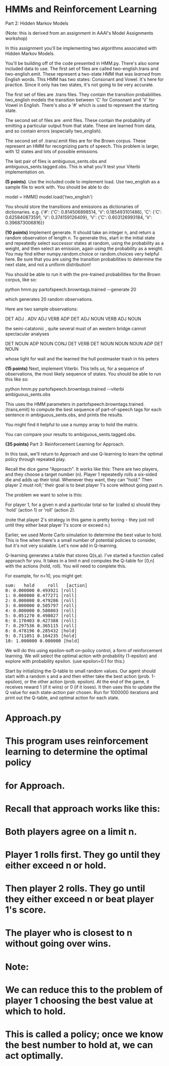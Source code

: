 # HMMs and Reinforcement Learning

Part 2: Hidden Markov Models 

(Note: this is derived from an assignment in AAAI's Model Assignments workshop)

In this assignment you'll be implementing two algorithms associated with Hidden Markov Models.

You'll be building off of the code presented in HMM.py. There's also some included data to use.
The first set of files are called two-english.trans and two-english.emit. These represent a two-state HMM that was *learned* from English words.
This HMM has two states: Consonant and Vowel. It's here for practice. Since it only has two states, it's not going to be very accurate.

The first set of files are .trans files. They contain the transition probabilities. two_english models the transition between 'C' for Consonant and 'V' for Vowel in English. There's also a '#' which is 
used to represent the starting state.

The second set of files are .emit files. These contain the probability of emitting a particular output from that state. These are learned from data, and so contain errors (especially two_english).

The second set of .trans/.emit files are for the Brown corpus. These represent an HMM for recognizing parts of speech. This problem is larger, with 12 states and lots of possible emissions. 

The last pair of files is ambiguous_sents.obs and ambiguous_sents.tagged.obs. This is what you'll test your Viterbi implementation on.


**(5 points)**. Use the included code to implement load. Use two_english as a sample file to work with. You should be able to do:

model = HMM()
model.load('two_english')

You should store the transitions and emissions as dictionaries of dictionaries. e.g. {'#': {'C': 0.814506898514, 'V': 0.185493101486}, 'C': {'C': 0.625840873591, 'V': 0.374159126409}, 'V': {'C': 0.603126993184, 'V': 0.396873006816}}

**(10 points)** Implement generate. It should take an integer n, and return a random observation of length n. To generate this, start in the initial state and repeatedly select successor states at random, using the probability as a weight, and then select an emission, again using the probability as a weight. You may find either numpy.random.choice or random.choices very helpful here.
Be sure that you are using the transition probabilities to determine the next state, and not a uniform distribution!

You should be able to run it with the pre-trained probabilities for the Brown corpus, like so:

python hmm.py partofspeech.browntags.trained --generate 20

which generates 20 random observations.

Here are two sample observations:

DET ADJ . ADV ADJ VERB ADP DET ADJ NOUN VERB ADJ NOUN 

the semi-catatonic , quite several must of an western bridge cannot spectacular analyses 

DET NOUN ADP NOUN CONJ DET VERB DET NOUN NOUN NOUN ADP DET NOUN 

whose light for wall and the learned the hull postmaster trash in his peters

**(15 points)** Next, implement Viterbi. This tells us, for a sequence of observations, the most likely sequence of states. You should be able to run this like so:

python hmm.py partofspeech.browntags.trained --viterbi ambiguous_sents.obs

This uses the HMM parameters in partofspeech.browntags.trained.{trans,emit} to compute the best sequence of part-of-speech tags for each sentence in ambiguous_sents.obs, and prints the results.

You might find it helpful to use a numpy array to hold the matrix.

You can compare your results to ambiguous_sents.tagged.obs.

**(35 points)** Part 3: Reinforcement Learning for Approach.

In this task, we'll return to Approach and use Q-learning to learn the optimal policy through repeated play.

Recall the dice game "Approach". It works like this: There are two players, and they choose a target number (n). Player 1 repeatedly rolls a six-sided die and adds up their total. Whenever they want, they can "hold." Then player 2 must roll;' their goal is to beat player 1's score without going past n.

The problem we want to solve is this:

For player 1, for a given n and a particular total so far (called s) should they 'hold' (action 1) or 'roll' (action 2).

(note that player 2's strategy in this game is pretty boring - they just roll until they either beat player 1's score or exceed n.)

Earlier, we used Monte Carlo simulation to determine the best value to hold. 
This is fine when there's a small number of potential policies to consider, but it's not very scalable. 
Let's now add in Q-learning.

Q-learning generates a table that stores Q(s,a). I've started a function called approach for you. 
It takes in a limit n and computes the Q-table for [0,n] with the actions (hold, roll). 
You will need to complete this.

For example, for n=10, you might get:

<pre>
sum:   hold     roll   [action]
0: 0.000000 0.493921 [roll]
1: 0.000000 0.477271 [roll]
2: 0.000000 0.479286 [roll]
3: 0.000000 0.505797 [roll]
4: 0.000000 0.580803 [roll]
5: 0.051270 0.498027 [roll]
6: 0.170403 0.427388 [roll]
7: 0.297536 0.365115 [roll]
8: 0.478196 0.285432 [hold]
9: 0.711051 0.164235 [hold]
10: 1.000000 0.000000 [hold]
</pre>

We will do this using epsilon-soft on-policy control, a form of reinforcement learning. 
We will select the optimal action with probability (1-epsilon) and explore with probability epsilon. (use epsilon=0.1 for this.)

Start by initializing the Q-table to small random values. 
Our agent should start with a random s and a and then either take the best action (prob. 1-epsilon), or the other action (prob. epsilon). At the end of the game, it receives reward 1 (if it wins) or 0 (if it loses). 
It then uses this to update the Q value for each state-action pair chosen. Run for 1000000 iterations and print out the Q-table, and optimal action for each state.

# Approach.py


# This program uses reinforcement learning to determine the optimal policy
# for Approach.
# Recall that approach works like this:
# Both players agree on a limit n.
# Player 1 rolls first. They go until they either exceed n or hold.
# Then player 2 rolls. They go until they either exceed n or beat player 1's score.
# The player who is closest to n without going over wins.
# Note:
# We can reduce this to the problem of player 1 choosing the best value at which to hold.
# This is called a policy; once we know the best number to hold at, we can act optimally.